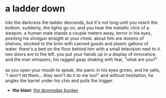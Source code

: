 # a ladder down

into the darkness the ladder descends, but it's not long until you reach the bottom. suddenly, the lights go on, and you hear the metallic click of a weapon. a human male stands a couple meters away, terror in his eyes, pointing his shotgun straight at your chest. about him are dozens of shelves, stocked to the brim with canned goods and plastic gallons of water. there's a bed on the floor behind him with a small television next to it. two doors are to the left. you put your hands up in a display of innocence, and the man whispers, his ragged gasp shaking with fear, "what are you?"<br /><br />as you open your mouth to speak, the panic in his eyes grows, and he yells, "i won't let them... they won't do it to me too!" and without hesitation, he angles the barrel under his chin and pulls the trigger.

- **the blast**: [the doomsday bunker](the-doomsday-bunker-kmepfl.md)
